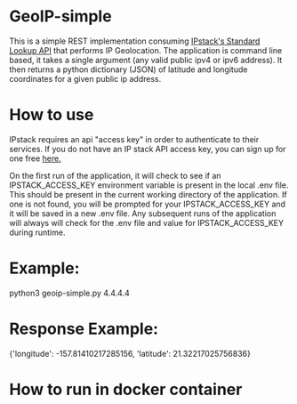 # GeoIP-simple

This is a simple REST implementation consuming [IPstack's Standard Lookup API](https://ipstack.com/documentation#standard) that performs IP Geolocation.
The application is command line based, it takes a single argument (any valid public ipv4 or ipv6 address).
It then returns a python dictionary (JSON) of latitude and longitude coordinates for a given public ip address.


# How to use

IPstack requires an api "access key" in order to authenticate to their services. 
If you do not have an IP stack API access key, you can sign up for one free [here.](https://ipstack.com/signup/free)

On the first run of the application, it will check to see if an IPSTACK_ACCESS_KEY environment variable is present in the local .env file.
This should be present in the current working directory of the application.
If one is not found, you will be prompted for your IPSTACK_ACCESS_KEY and it will be saved in a new .env file.
Any subsequent runs of the application will always will check for the .env file and value for IPSTACK_ACCESS_KEY during runtime.

# Example:

python3 geoip-simple.py 4.4.4.4

# Response Example:

{'longitude': -157.81410217285156, 'latitude': 21.32217025756836}

# How to run in docker container
